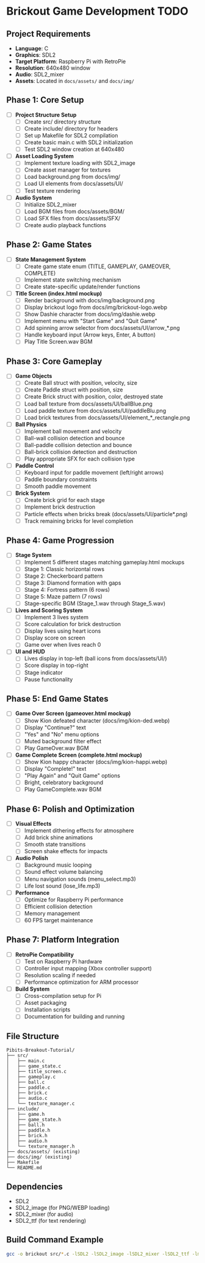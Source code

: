 # Brickout Game Development TODO

## Project Requirements
- **Language**: C
- **Graphics**: SDL2 
- **Target Platform**: Raspberry Pi with RetroPie
- **Resolution**: 640x480 window
- **Audio**: SDL2_mixer
- **Assets**: Located in `docs/assets/` and `docs/img/`

## Phase 1: Core Setup
- [ ] **Project Structure Setup**
  - [ ] Create src/ directory structure
  - [ ] Create include/ directory for headers
  - [ ] Set up Makefile for SDL2 compilation
  - [ ] Create basic main.c with SDL2 initialization
  - [ ] Test SDL2 window creation at 640x480

- [ ] **Asset Loading System**
  - [ ] Implement texture loading with SDL2_image
  - [ ] Create asset manager for textures
  - [ ] Load background.png from docs/img/
  - [ ] Load UI elements from docs/assets/UI/
  - [ ] Test texture rendering

- [ ] **Audio System**
  - [ ] Initialize SDL2_mixer
  - [ ] Load BGM files from docs/assets/BGM/
  - [ ] Load SFX files from docs/assets/SFX/
  - [ ] Create audio playback functions

## Phase 2: Game States
- [ ] **State Management System**
  - [ ] Create game state enum (TITLE, GAMEPLAY, GAMEOVER, COMPLETE)
  - [ ] Implement state switching mechanism
  - [ ] Create state-specific update/render functions

- [ ] **Title Screen (index.html mockup)**
  - [ ] Render background with docs/img/background.png
  - [ ] Display brickout logo from docs/img/brickout-logo.webp
  - [ ] Show Dashie character from docs/img/dashie.webp
  - [ ] Implement menu with "Start Game" and "Quit Game"
  - [ ] Add spinning arrow selector from docs/assets/UI/arrow_*.png
  - [ ] Handle keyboard input (Arrow keys, Enter, A button)
  - [ ] Play Title Screen.wav BGM

## Phase 3: Core Gameplay
- [ ] **Game Objects**
  - [ ] Create Ball struct with position, velocity, size
  - [ ] Create Paddle struct with position, size
  - [ ] Create Brick struct with position, color, destroyed state
  - [ ] Load ball texture from docs/assets/UI/ballBlue.png
  - [ ] Load paddle texture from docs/assets/UI/paddleBlu.png
  - [ ] Load brick textures from docs/assets/UI/element_*_rectangle.png

- [ ] **Ball Physics**
  - [ ] Implement ball movement and velocity
  - [ ] Ball-wall collision detection and bounce
  - [ ] Ball-paddle collision detection and bounce
  - [ ] Ball-brick collision detection and destruction
  - [ ] Play appropriate SFX for each collision type

- [ ] **Paddle Control**
  - [ ] Keyboard input for paddle movement (left/right arrows)
  - [ ] Paddle boundary constraints
  - [ ] Smooth paddle movement

- [ ] **Brick System**
  - [ ] Create brick grid for each stage
  - [ ] Implement brick destruction
  - [ ] Particle effects when bricks break (docs/assets/UI/particle*.png)
  - [ ] Track remaining bricks for level completion

## Phase 4: Game Progression
- [ ] **Stage System**
  - [ ] Implement 5 different stages matching gameplay.html mockups
  - [ ] Stage 1: Classic horizontal rows
  - [ ] Stage 2: Checkerboard pattern  
  - [ ] Stage 3: Diamond formation with gaps
  - [ ] Stage 4: Fortress pattern (6 rows)
  - [ ] Stage 5: Maze pattern (7 rows)
  - [ ] Stage-specific BGM (Stage_1.wav through Stage_5.wav)

- [ ] **Lives and Scoring System**
  - [ ] Implement 3 lives system
  - [ ] Score calculation for brick destruction
  - [ ] Display lives using heart icons
  - [ ] Display score on screen
  - [ ] Game over when lives reach 0

- [ ] **UI and HUD**
  - [ ] Lives display in top-left (ball icons from docs/assets/UI/)
  - [ ] Score display in top-right
  - [ ] Stage indicator
  - [ ] Pause functionality

## Phase 5: End Game States
- [ ] **Game Over Screen (gameover.html mockup)**
  - [ ] Show Kion defeated character (docs/img/kion-ded.webp)
  - [ ] Display "Continue?" text
  - [ ] "Yes" and "No" menu options
  - [ ] Muted background filter effect
  - [ ] Play GameOver.wav BGM

- [ ] **Game Complete Screen (complete.html mockup)**
  - [ ] Show Kion happy character (docs/img/kion-happi.webp)
  - [ ] Display "Complete!" text
  - [ ] "Play Again" and "Quit Game" options
  - [ ] Bright, celebratory background
  - [ ] Play GameComplete.wav BGM

## Phase 6: Polish and Optimization
- [ ] **Visual Effects**
  - [ ] Implement dithering effects for atmosphere
  - [ ] Add brick shine animations
  - [ ] Smooth state transitions
  - [ ] Screen shake effects for impacts

- [ ] **Audio Polish**
  - [ ] Background music looping
  - [ ] Sound effect volume balancing
  - [ ] Menu navigation sounds (menu_select.mp3)
  - [ ] Life lost sound (lose_life.mp3)

- [ ] **Performance**
  - [ ] Optimize for Raspberry Pi performance
  - [ ] Efficient collision detection
  - [ ] Memory management
  - [ ] 60 FPS target maintenance

## Phase 7: Platform Integration
- [ ] **RetroPie Compatibility**
  - [ ] Test on Raspberry Pi hardware
  - [ ] Controller input mapping (Xbox controller support)
  - [ ] Resolution scaling if needed
  - [ ] Performance optimization for ARM processor

- [ ] **Build System**
  - [ ] Cross-compilation setup for Pi
  - [ ] Asset packaging
  - [ ] Installation scripts
  - [ ] Documentation for building and running

## File Structure
```
Pibits-Breakout-Tutorial/
├── src/
│   ├── main.c
│   ├── game_state.c
│   ├── title_screen.c
│   ├── gameplay.c
│   ├── ball.c
│   ├── paddle.c
│   ├── brick.c
│   ├── audio.c
│   └── texture_manager.c
├── include/
│   ├── game.h
│   ├── game_state.h
│   ├── ball.h
│   ├── paddle.h
│   ├── brick.h
│   ├── audio.h
│   └── texture_manager.h
├── docs/assets/ (existing)
├── docs/img/ (existing)
├── Makefile
└── README.md
```

## Dependencies
- SDL2
- SDL2_image (for PNG/WEBP loading)
- SDL2_mixer (for audio)
- SDL2_ttf (for text rendering)

## Build Command Example
```bash
gcc -o brickout src/*.c -lSDL2 -lSDL2_image -lSDL2_mixer -lSDL2_ttf -lm
```